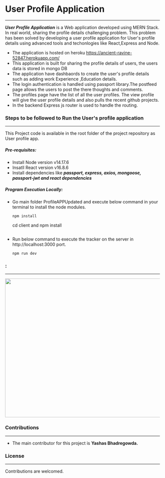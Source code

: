 # User Profile Application
----
***User Profile Application*** is a Web application developed using MERN Stack. In real world, sharing the profile details challenging problem. This problem has been solved by developing a user profile application for User's profile details using advanced tools and techonlogies like React,Express and Node. 

- The application is hosted on heroku https://ancient-ravine-52847.herokuapp.com/
- This application is built for sharing the profile details of users, the users data is stored in mongo DB 
- The application have  dashbaords to create the user's profile details such as adding work Experience ,Education details.
- The login authentication is handled using passport library.The postfeed page allows the users to post the there thoughts and comments. 
- The profiles page have the list of all the user profiles. The view profile will give the user profile details and also pulls the recent github projects.
- In the backend Express js router is used to handle the routing.

### Steps to be followed to Run the User's profile application
----
This Project code is available in the root folder of the project repository as User profile app. 
##### Pre-requisites: 
- Install Node version v14.17.6
- Insatll React version v16.8.6 
- Install dependencies like ***passport, express, axios, mongoose, passport-jwt and react dependencies***
##### Program Execution Locally: 
- Go main folder ProfileAPPUpdated and execute below command in your terminal to install the node modules.
    ```
    npm install
    ```
    cd client and npm install
    ```  
- Run below command to execute the tracker on the server in http://localhost:3000 port.
    ```
    npm run dev
    ```
    
### : 
----
<p align="center">
  <img src="UserSessionTracker.gif" width="800" height="450" />
</p>


### Contributions
----
- The main contributor for this project is **Yashas Bhadregowda.**

### License
----
Contributions are welcomed.

